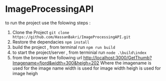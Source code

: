 # ImageProcessingAPI

to run the project use the folowing steps :
1. Clone the Project
`git clone  https://github.com/HassanBakri/ImageProcessingAPI.git `
1. Restore the dependacies
`npm install`
1. build the project , from terminal run
`npm run build`
1. to start the project/server , from terminial run
`node .\build\index`
1. from the browser the following url
[http://localhost:3000/GetThumb?Imagename=fjord&width=300&heigh=202](http://localhost:3000/GetThumb?imagename=fjord&width=300&heigh=202 "http://localhost:3000/GetThumb?imagename=fjord&width=300&heigh=202")
Where the imagename is used for the image name
width is used for image width
heigh is used for image heigh
